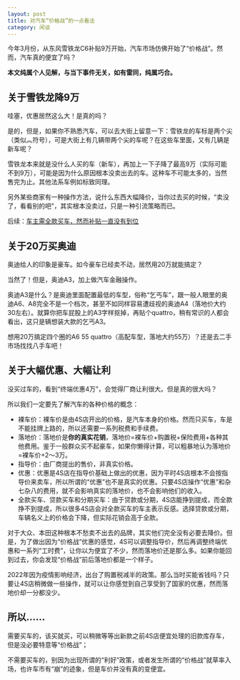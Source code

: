 ```yaml
---
layout: post
title: 对汽车“价格战”的一点看法
category: 闲谈
---
```

今年3月份，从东风雪铁龙C6补贴9万开始，汽车市场仿佛开始了“价格战”。然而，汽车真的便宜了吗？

**本文纯属个人见解，与当下事件无关，如有雷同，纯属巧合。**

<!-- more -->

## 关于雪铁龙降9万

哇塞，优惠居然这么大！是真的吗？

是的，但是，如果你不熟悉汽车，可以去大街上留意一下：雪铁龙的车标是两个尖（类似︽符号），可是大街上有几辆带两个尖的车呢？在这些车里面，又有几辆是新车呢？

雪铁龙本来就是没什么人买的车（新车），再加上一下子降了最高9万（实际可能不到9万），可能是因为什么原因根本没卖出去的车。这种车不可能太多的，当然售完为止。其他法系车例如标致同理。

另外某些商家有一种操作方法，说什么东西大幅降价，当你过去买的时候，“卖没了，看看别的吧”，其实根本没卖过，只是一种引流策略而已。

后续：[车主需全款买车，然而补贴一直没有到位](https://m.yicai.com/news/101799653.html)

## 关于20万买奥迪

奥迪给人的印象是豪车。如今豪车已经卖不动，居然用20万就能搞定？

当然了！但是，奥迪A3，加上做汽车金融操作。

奥迪A3是什么？是奥迪里面配置最低的车型，俗称“乞丐车”，跟一般人眼里的奥迪A6、A8完全不是一个档次，甚至不如同样容易遭歧视的奥迪A4（落地价大约30左右）。就算你把车屁股上的A3字样抠掉，再贴个quattro，稍有常识的人都会看出，这只是辆想装大款的乞丐A3。

想用20万搞定四个圈的A6 55 quattro（高配车型，落地大约55万）？还是去二手市场找找八手车吧！

## 关于大幅优惠、大幅让利

没买过车的，看到“终端优惠4万”，会觉得厂商让利很大。但是真的很大吗？

所以我们一定要先了解汽车的各种价格的概念：

* 裸车价：裸车价是由4S店开出的价格，是汽车本身的价格。然而只买车，车是不能挂牌上路的，所以还需要一系列税费和手续费。
* 落地价：落地价是**你的真实花销**，落地价=裸车价+购置税+保险费用+各种其他费用。鉴于一般群众买不起豪车，如果你懒得计算，可以粗暴地认为落地价=裸车价+2～3万。
* 指导价：由厂商提出的售价，非真实价格。
* 优惠：优惠是4S店在指导价基础上做出的优惠，因为平时4S店根本不会按指导价来卖车，所以所谓的“优惠”也不是真实的优惠。只要4S店操作“优惠”和杂七杂八的费用，就不会影响真实的落地价，也不会影响他们的收入。
* 全款买车、贷款买车和分期买车：由于贷款或分期，4S店能挣到提成，而全款挣不到提成，所以很多4S店会对全款买车的车主表示反感。选择贷款或分期，车辆名义上的价格会下降，但实际花销会高于全款。

对于大众、本田这种根本不愁卖不出去的品牌，其实他们完全没有必要去降价。但是，为了做出因为“价格战”优惠的感觉，4S可以调整指导价，然后再调整终端优惠和一系列“工时费”，让你以为便宜了不少，然而落地价还是那么多。如果你能回到过去，你会发现“价格战”前后落地价都是一个样子。

2022年因为疫情影响经济，出台了购置税减半的政策。那么当时买能省钱吗？只要让4S店稍微做一些操作，就可以让你感觉到自己享受到了国家的优惠，然而落地价却一分都没少。

## 所以……

需要买车的，该买就买，可以稍微等等出新款之前4S店便宜处理的旧款库存车，但是没必要特意等“价格战”；

不需要买车的，别因为出现所谓的“利好”政策，或者发生所谓的“价格战”就草率入场，也许车市有“崩”的迹象，但是车价并没有真的变便宜。
